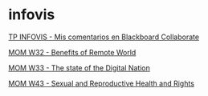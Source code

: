 # infovis

[TP INFOVIS - Mis comentarios en Blackboard Collaborate](https://eshinzato.github.io/infovis/tp.html)

[MOM W32 - Benefits of Remote World](https://eshinzato.github.io/infovis/momw32.html)

[MOM W33 - The state of the Digital Nation](https://eshinzato.github.io/infovis/momw33.html)

[MOM W43 - Sexual and Reproductive Health and Rights](https://eshinzato.github.io/infovis/momw34.html)
